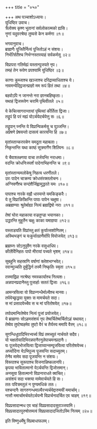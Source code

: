 +++
title = "०५०"

+++
अथ पञ्चाशोऽध्यायः।  
युधिष्ठिर उवाच।  
त्रैलोक्य कृष्ण भूतानां सर्वलोकात्मको ह्यसि।  
नॄणां यदुवरश्रेष्ठ तुष्यसे केन कर्मणा ॥१॥

भगवानुवाच।  
ब्राह्मणैः पूजितैर्नित्यं पूजितोऽहं न संशयः।  
निर्भर्त्सितैश्च निर्भग्नस्तस्याहं सर्वकर्मसु ॥२॥

विप्रापरा गतिर्मह्यं यस्तान्पूजयते नृप।  
तमहं तेन रूपेण प्रपश्यामि युधिष्ठिर ॥३॥

काणाः कुब्जाश्च खञ्जाश्च दरिद्राव्याधिताश्च ये।  
नावमन्येद्द्विजान्प्राज्ञो मम रूपं हितं तथा ॥४॥

बहवोऽपि न जानन्ते नरा ज्ञानबहिष्कृताः।  
यथाहं द्विजरूपेण चरामि पृथिवीतले ॥५॥

ये केचित्सागरान्तायां पृथिव्यां कीर्तिता द्विजाः।  
तद्रूपं हि परं मह्यं योऽर्चयेदर्चयेत्तु सः ॥६॥

तद्रूपान् घ्नन्ति ये विप्रान्विकर्मसु च युञ्जन्ति।  
अप्रेषणे प्रेषयन्तो दासत्वं कारयन्ति हि ॥७॥

मृतांस्तान्करपत्त्रेन यमदूता महाबलाः।  
निकृन्तन्ति यथा काष्ठं सूत्रमार्गेण शिल्पिनः ॥८॥

ये चैवाश्लक्ष्णया वाचा तर्जयन्ति नराधमाः।  
वदन्ति क्रोधनिःस्पर्शं पादेनाभिहनन्ति च ॥९॥

मृतांस्तान्यमलोकेषु निहत्य धरणीतले।  
उरः पादेन चाक्रम्य क्रोधसंरक्तलोचनः।  
अग्निवर्णैश्च सन्दंशैर्जिह्वामुद्धरते यमः ॥१०॥

पापाश्च नारके वह्नौ धास्यन्ते यमकिङ्करैः।  
ये तु विप्रान्निरीक्षन्ति पापाः पापेन चक्षुषा।  
अब्रह्मण्याः श्रुतेर्बाह्या नित्यं ब्रह्मद्विषो नराः ॥११॥

तेषां घोरा महाकाया वज्रतुण्डा भयानकाः।  
उद्धरन्ति मुहूर्तेन चक्षुः काका यमाज्ञया ॥१२॥

यस्ताडयति विप्रांस्तु क्षतं कुर्यात्सशोणितम्।  
अस्थिभङ्गं च यःकुर्यात्प्राणैर्वापि वियोजयेत् ॥१३॥

ब्रह्मघ्नः सोऽनुपूर्वेण नरके वसुधाधिप।  
कीलैर्विनिहतः पापो मीरायां पच्यते भृशम् ॥१४॥

सुबहूनि सहस्राणि वर्षाणां क्लेशभाग्भवेत्।  
रवान्मुञ्चति दुर्बुद्धिर्न तस्मै निष्कृतिः स्मृता ॥१५॥

तस्माद्विप्रा नरश्रेष्ठ नमस्कार्याश्च नित्यशः।  
अन्नपानप्रदानैस्तु पूजार्हाः सततं द्विजाः ॥१६॥

आमन्त्रयित्वा यो विप्रान्गन्धैर्माल्यैश्च मानवः।  
तर्पयेच्छ्रद्धया युक्तः स मामर्चयते सदा।  
स मां प्रसादयेच्चैव स च मां परितोषयेत् ॥१७॥

तपोदमान्वितेष्वेव नित्यं पूजां प्रयोजयेत्।  
ये ब्राह्मणाः सोऽहमसंशयं नृप तेष्वर्चितेष्वर्चितोऽहं यथावत्।  
तेष्वेव तुष्टेष्वहमेव तुष्टो वैरं च तैर्यस्य ममापि वैरम् ॥१८॥

सुगन्धिधूपादिभिरभ्यर्च्य विप्रं तमच्युतं नार्चयते सदैव।  
यो भक्षतोयादिभिरन्नपानैरनुलेपाचमनप्रदानैः।  
यः पूजयेद्भोजयित्वा द्विजाग्र्यान्सम्पूजयित्वा परितोषयेच्च।  
अर्घ्यादिना येऽभिपूज्य पूजयन्ति सदाच्युतम्।  
तेनैव मामेव सदा पूजयन्ति न संशयः।  
विरूपाश्च सुरूपाश्च विजनान्निष्कलानपि।  
कृपया भावितात्मानो येऽर्चयन्ति द्विजोत्तमान्।  
अनसूया हितात्मानो विप्रानाराधते क्वचित्।  
असंशयं सदा भक्त्या मामेवार्चयते हि सः।  
ततः पवित्रमतुलं न पुण्यमधिकं ततः।  
यश्चन्दनैः सागरुगन्धमाल्यैरभ्यर्चयेद्दारुमयीं ममार्चाम्।  
नासौ ममार्चामर्चयतेऽर्चयन्वै विप्रार्चनादर्चित एव चाहम् ॥१९॥

विप्रप्रसादान्मध एव चाहं विप्रप्रसादादसुराञ्जयामि।  
विप्रप्रसादात्पुरुषोत्तमत्वं विप्रप्रसादादजितोऽस्मि नित्यम् ॥२०॥

इति विष्णुधर्मेषु विप्रबाधाफलम्।  
